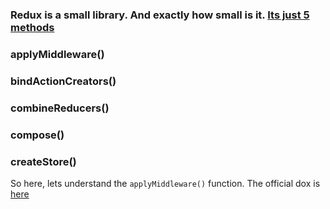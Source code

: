 ### Redux is a small library. And exactly how small is it. [Its just 5 methods](https://github.com/reduxjs/redux/tree/master/src)

### applyMiddleware()

### bindActionCreators()

### combineReducers()

### compose()

### createStore()

So here, lets understand the `applyMiddleware()` function. The official dox is [here](https://redux.js.org/api/applymiddleware)
